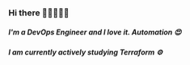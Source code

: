 ### Hi there 👋🏻🧑🏻‍💻

##### I'm a DevOps Engineer and I love it. Automation 😍
##### I am currently actively studying Terraform ⚙️
